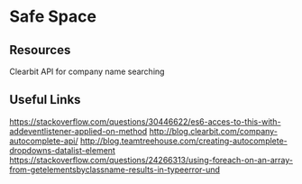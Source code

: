 # Safe Space

## Resources

Clearbit API for company name searching

## Useful Links

https://stackoverflow.com/questions/30446622/es6-acces-to-this-with-addeventlistener-applied-on-method
http://blog.clearbit.com/company-autocomplete-api/
http://blog.teamtreehouse.com/creating-autocomplete-dropdowns-datalist-element
https://stackoverflow.com/questions/24266313/using-foreach-on-an-array-from-getelementsbyclassname-results-in-typeerror-und
